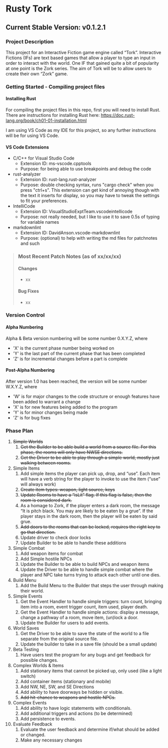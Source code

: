 # Rusty Tork

## Current Stable Version: v0.1.2.1

### Project Description

This project for an Interactive Fiction game engine called “Tork”.
Interactive Fictions (IFs) are text based games that allow a player to type an input in order to interact with the world.
One IF that gained quite a bit of popularity at one point is the Zork series.
The aim of Tork will be to allow users to create their own “Zork” game.

### Getting Started - Compiling project files

#### Installing Rust

For compiling the project files in this repo, first you will need to install Rust. There are instructions for installing Rust here: <https://doc.rust-lang.org/book/ch01-01-installation.html>

I am using VS Code as my IDE for this project, so any further instructions will be for using VS Code.

#### VS Code Extensions

- C/C++ for Visual Studio Code
  - Extension ID: ms-vscode.cpptools
  - Purpose: for being able to use breakpoints and debug the code
- rust-analyzer
  - Extension ID: rust-lang.rust-analyzer
  - Purpose: double checking syntax, runs "cargo check" when you press "ctrl+s". This extension can get kind of annoying though with the text it inserts for display, so you may have to tweak the settings to fit your preferences.
- IntelliCode
  - Extension ID: VisualStudioExptTeam.vscodeintellicode
  - Purpose: not really needed, but I like to use it to save 0.5s of typing for variable names
- markdownlint
  - Extension ID: DavidAnson.vscode-markdownlint
  - Purpose: (optional) to help with writing the md files for patchnotes and such

> ### Most Recent Patch Notes (as of xx/xx/xx)
>
> #### Changes
>
> - xx
>
> #### Bug Fixes
>
> - xx

### Version Control

#### Alpha Numbering

Alpha & Beta version numbering will be some number 0.X.Y.Z, where

- 'X' is the current phase number being worked on
- 'Y' is the last part of the current phase that has been completed
- 'Z' is for incremental changes before a part is complete

#### Post-Alpha Numbering

After version 1.0 has been reached, the version will be some number W.X.Y.Z, where

- 'W' is for major changes to the code structure or enough features have been added to warrant a change
- 'X' is for new features being added to the program
- 'Y' is for minor changes being made
- 'Z' is for bug fixes

### Phase Plan

01. ~~Simple Worlds~~
    1. ~~Get the Builder to be able build a world from a source file. For this phase, the rooms will only have NWSE directions.~~
    2. ~~Get the Driver to be able to play through a simple world, mostly just walking between rooms.~~
02. Simple Items
    1. Add simple items the player can pick up, drop, and “use”. Each item will have a verb string for the player to invoke to use the item (“use” will always work)
    2. ~~Create item types: weapon, light source, keys~~
    3. ~~Update Rooms to have a “isLit” flag. If this flag is false, then the room is considered dark.~~
    4. As a homage to Zork, if the player enters a dark room, the message “It is pitch black. You may are likely to be eaten by a grue”. If the player stays in the dark room, then the player will be eaten by said grue.
    5. ~~Add doors to the rooms that can be locked, requires the right key to go that direction.~~
    6. Update driver to check door locks
    7. Update Builder to be able to handle these additions
03. Simple Combat
    1. Add weapon items for combat
    2. Add Simple hostile NPCs
    3. Update the Builder to be able to build NPCs and weapon items
    4. Update the Driver to be able to handle simple combat where the player and NPC take turns trying to attack each other until one dies.
04. Build Menu
    1. Add the Build Menu to the Builder that steps the user through making their world.
05. Simple Events
    1. Get the Event Handler to handle simple triggers: turn count, bringing item into a room, event trigger count, item used, player death.
    2. Get the Event Handler to handle simple actions: display a message, change a pathway of a room, move item, (un)lock a door.
    3. Update the Builder for users to add events.
06. World Saves
    1. Get the Driver to be able to save the state of the world to a file separate from the original source file.
    2. Update the builder to take in a save file (should be a small update)
07. Beta Testing
    1. Have users test the program for any bugs and get feedback for possible changes.
08. Complex Worlds & Items
    1. Add stationary items that cannot be picked up, only used (like a light switch)
    2. Add container items (stationary and mobile)
    3. Add NW, NE, SW, and SE Directions
    4. Add ability to have doorways be hidden or visible.
    5. ~~Add hit-chance to weapons and hostile NPCs.~~
09. Complex Events
    1. Add ability to have logic statements with conditionals.
    2. Add additional triggers and actions (to be determined)
    3. Add persistence to events.
10. Evaluate Feedback
    1. Evaluate the user feedback and determine if/what should be added or changed.
    2. Make any necessary changes
